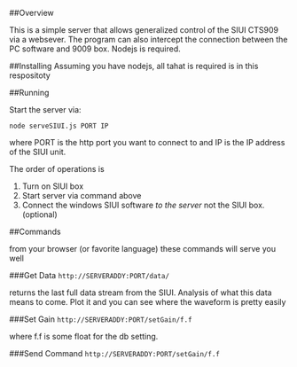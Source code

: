 ##Overview

This is a simple server that allows generalized control of the SIUI CTS909 via a websever.  The program can also intercept the connection between the PC software and 9009 box.  Nodejs is required.


##Installing
Assuming you have nodejs, all tahat is required is in this respositoty

##Running

Start the server via:

`node serveSIUI.js PORT IP`  

where PORT is the http port you want to connect to and IP is the IP address of the SIUI unit.  

The order of operations is

1. Turn on SIUI box
2. Start server via command above
3. Connect the windows SIUI software _to the server_ not the SIUI box. (optional)

##Commands

from your browser (or favorite language) these commands will serve you well

###Get Data
`http://SERVERADDY:PORT/data/`

returns the last full data stream from the SIUI.  Analysis of what this data means to come.  Plot it and you can see where the waveform is pretty easily

###Set Gain
`http://SERVERADDY:PORT/setGain/f.f`

where f.f is some float for the db setting.

###Send Command
`http://SERVERADDY:PORT/setGain/f.f`
